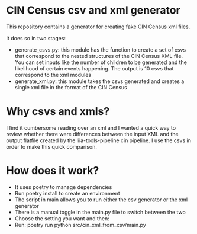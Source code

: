 # CIN Census csv and xml generator

This repository contains a generator for creating fake CIN Census xml files.

It does so in two stages:
- generate_csvs.py: this module has the function to create a set of csvs that correspond to the nested structures of the CIN Census XML file. You can set inputs like the number of children to be generated and the likelihood of certain events happening. The output is 10 csvs that correspond to the xml modules
- generate_xml.py: this module takes the csvs generated and creates a single xml file in the format of the CIN Census

# Why csvs and xmls?

I find it cumbersome reading over an xml and I wanted a quick way to review whether there were differences between the input XML and the output flatfile created by the liia-tools-pipeline cin pipeline. I use the csvs in order to make this quick comparison.

# How does it work?

- It uses poetry to manage dependencies
- Run poetry install to create an environment
- The script in main allows you to run either the csv generator or the xml generator
- There is a manual toggle in the main.py file to switch between the two
- Choose the setting you want and then:
- Run: poetry run python src/cin_xml_from_csv/main.py